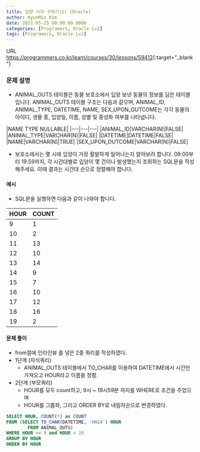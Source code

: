 ```yaml
---
title: 입양 시각 구하기(1) [Oracle]
author: HyunMin Kim
date: 2021-05-25 00:00:00 0000
categories: [Programers, Oracle Lv2]
tags: [Programers, Oracle Lv2]
---
```


URL <https://programmers.co.kr/learn/courses/30/lessons/59412>{:target="_blank"}

### 문제 설명
- ANIMAL_OUTS 테이블은 동물 보호소에서 입양 보낸 동물의 정보를 담은 테이블입니다. ANIMAL_OUTS 테이블 구조는 다음과 같으며, ANIMAL_ID, ANIMAL_TYPE, DATETIME, NAME, SEX_UPON_OUTCOME는 각각 동물의 아이디, 생물 종, 입양일, 이름, 성별 및 중성화 여부를 나타냅니다.

|NAME	TYPE	NULLABLE|
|---|---|---|
|ANIMAL_ID|VARCHAR(N)|FALSE|
|ANIMAL_TYPE|VARCHAR(N)|FALSE|
|DATETIME|DATETIME|FALSE|
|NAME|VARCHAR(N)|TRUE|
|SEX_UPON_OUTCOME|VARCHAR(N)|FALSE|

- 보호소에서는 몇 시에 입양이 가장 활발하게 일어나는지 알아보려 합니다. 09:00부터 19:59까지, 각 시간대별로 입양이 몇 건이나 발생했는지 조회하는 SQL문을 작성해주세요. 이때 결과는 시간대 순으로 정렬해야 합니다.

#### 예시
- SQL문을 실행하면 다음과 같이 나와야 합니다.

|HOUR|COUNT|
|---|---|
|9|1|
|10|2|
|11|13|
|12|10|
|13|14|
|14|9|
|15|7|
|16|10|
|17|12|
|18|16|
|19|2|

#### 문제 풀이
- from절에 인라인뷰 를 넣은 2중 쿼리를 작성하였다. 
- 1단계 (자식쿼리) 
    - ANIMAL_OUTS 테이블에서 TO_CHAR를 이용하여 DATETIME에서 시간만 가져오고 HOUR라고 이름을 정함.
- 2단계 (부모쿼리) 
    - HOUR를 모두 count하고, 9시 ~ 19시59분 까지를 WHERE로 조건을 주었으며
    - HOUR를 그룹화, 그리고 ORDER BY로 내림차순으로 변경하였다.
     
```sql
SELECT HOUR, COUNT(*) as COUNT
FROM (SELECT TO_CHAR(DATETIME, 'HH24') HOUR
        FROM ANIMAL_OUTS)
WHERE HOUR >= 9 and HOUR < 20
GROUP BY HOUR
ORDER BY HOUR
```